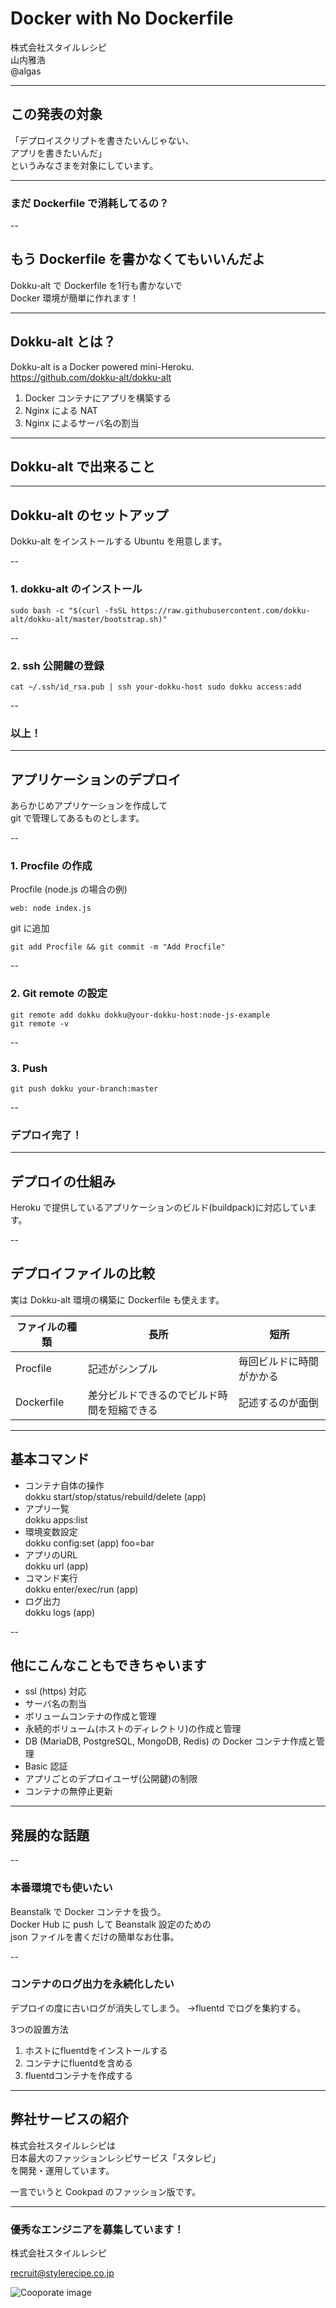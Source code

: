 # Docker with No Dockerfile

株式会社スタイルレシピ  
山内雅浩  
@algas  

---

## この発表の対象

「デプロイスクリプトを書きたいんじゃない、  
アプリを書きたいんだ」  
というみなさまを対象にしています。

---

### まだ Dockerfile で消耗してるの？

--

## もう Dockerfile を書かなくてもいいんだよ

Dokku-alt で Dockerfile を1行も書かないで  
Docker 環境が簡単に作れます！

---

## Dokku-alt とは？

Dokku-alt is a Docker powered mini-Heroku.  
https://github.com/dokku-alt/dokku-alt

1. Docker コンテナにアプリを構築する
2. Nginx による NAT
3. Nginx によるサーバ名の割当

---

## Dokku-alt で出来ること

---

## Dokku-alt のセットアップ

Dokku-alt をインストールする Ubuntu を用意します。

--

### 1. dokku-alt のインストール

```
sudo bash -c "$(curl -fsSL https://raw.githubusercontent.com/dokku-alt/dokku-alt/master/bootstrap.sh)"
```

--

### 2. ssh 公開鍵の登録

```
cat ~/.ssh/id_rsa.pub | ssh your-dokku-host sudo dokku access:add
```

--

### 以上！

---

## アプリケーションのデプロイ

あらかじめアプリケーションを作成して  
git で管理してあるものとします。

--

### 1. Procfile の作成

Procfile (node.js の場合の例)
```
web: node index.js
```

git に追加
```
git add Procfile && git commit -m "Add Procfile"
```

--

### 2. Git remote の設定

```
git remote add dokku dokku@your-dokku-host:node-js-example
git remote -v
```

--

### 3. Push

```
git push dokku your-branch:master
```

--

### デプロイ完了！

---

## デプロイの仕組み

Heroku で提供しているアプリケーションのビルド(buildpack)に対応しています。

--

## デプロイファイルの比較

実は Dokku-alt 環境の構築に Dockerfile も使えます。

| ファイルの種類 | 長所 | 短所 |
| ---- | ---- | ---- |
| Procfile | 記述がシンプル | 毎回ビルドに時間がかかる |
| Dockerfile | 差分ビルドできるのでビルド時間を短縮できる | 記述するのが面倒 |

---

## 基本コマンド

* コンテナ自体の操作  
dokku start/stop/status/rebuild/delete (app)
* アプリ一覧  
dokku apps:list
* 環境変数設定  
dokku config:set (app) foo=bar
* アプリのURL  
dokku url (app)
* コマンド実行  
dokku enter/exec/run (app)
* ログ出力  
dokku logs (app)

--

## 他にこんなこともできちゃいます

* ssl (https) 対応
* サーバ名の割当
* ボリュームコンテナの作成と管理
* 永続的ボリューム(ホストのディレクトリ)の作成と管理
* DB (MariaDB, PostgreSQL, MongoDB, Redis) の Docker コンテナ作成と管理
* Basic 認証
* アプリごとのデプロイユーザ(公開鍵)の制限
* コンテナの無停止更新

---

## 発展的な話題

--

### 本番環境でも使いたい

Beanstalk で Docker コンテナを扱う。  
Docker Hub に push して Beanstalk 設定のための  
json ファイルを書くだけの簡単なお仕事。

--

### コンテナのログ出力を永続化したい

デプロイの度に古いログが消失してしまう。
→fluentd でログを集約する。

3つの設置方法
1. ホストにfluentdをインストールする
2. コンテナにfluentdを含める
3. fluentdコンテナを作成する

---

## 弊社サービスの紹介

株式会社スタイルレシピは  
日本最大のファッションレシピサービス「スタレピ」  
を開発・運用しています。

一言でいうと Cookpad のファッション版です。

---

### 優秀なエンジニアを募集しています！

株式会社スタイルレシピ

recruit@stylerecipe.co.jp

![Cooporate image](img-stylerecipe.jpg)
